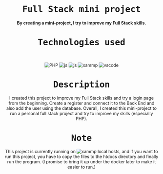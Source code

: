 <p align="center">
<h1 align="center"><samp>Full Stack mini project</samp></h1>
<h4 align="center">By creating a mini-project, I try to improve my Full Stack skills.</h4>  
</p>
<p align="center"><h1 align="center"><samp>Technologies used</samp></h1></p>
<br/>
<p align="center">
  <img src="https://img.shields.io/badge/-PHP-9cf?style=for-the-badge&logo=php&logoColor=white" alt="PHP" />
  <img src="https://img.shields.io/badge/-Javascript-yellowgreen?style=for-the-badge&logo=javascript&logoColor=white" alt="js" />
  <img src="https://img.shields.io/badge/-My Sql-yellow?style=for-the-badge&logo=mysql&logoColor=white" alt="js" />
  <img src="https://img.shields.io/badge/-Xammp-orange?style=for-the-badge&logo=xampp&logoColor=white" alt="xammp" />
  <img src="https://img.shields.io/badge/-Vscode-blue?style=for-the-badge&logo=visual-studio-code" alt="vscode" />
</p>

<p align="center"><h1 align="center"><samp>Description</samp></h1></p>
<p align='center'>
I created this project to improve my Full Stack skills and try a login page from the beginning. Create a register and connect it to the Back End and also add the user using the database.
Overall,
I created this mini-project to run a personal full stack project and try to improve my skills (especially PHP).
</p>
<p align="center"><h1 align="center"><samp>Note</samp></h1></p>
<p align='center'>
This project is currently running on  <img src="https://img.shields.io/badge/-Xammp-orange?style=for-the-badge&logo=xampp&logoColor=white" alt="xammp" /> local hosts, and if you want to run this project, you have to copy the files to the htdocs directory and finally run the program.
(I promise to bring it up under the docker later to make it easier to run.)
</p>

